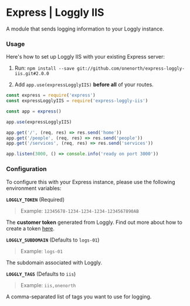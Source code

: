 # Express | Loggly IIS

A module that sends logging information to your Loggly instance.

### Usage

Here's how to set up Loggly IIS with your existing Express server:

1. Run: `npm install --save git://github.com/onenorth/express-loggly-iis.git#2.0.0`

1. Add `app.use(expressLogglyIIS)` __before all__ of your routes.


```js
const express = require('express')
const expressLogglyIIS = require('express-loggly-iis')

const app = express()

app.use(expressLogglyIIS)

app.get('/', (req, res) => res.send('home'))
app.get('/people', (req, res) => res.send('people'))
app.get('/services', (req, res) => res.send('services'))

app.listen(3000, () => console.info('ready on port 3000'))
```


### Configuration

To configure this with your Express instance, please use the following environment variables:


__`LOGGLY_TOKEN`__ (Required)
> Example: `12345678-1234-1234-1234-1234567890AB`

The __customer token__ generated from Loggly. Find out more about how to create a token [here](https://www.loggly.com/docs/customer-token-authentication-token/).

__`LOGGLY_SUBDOMAIN`__ (Defaults to `logs-01`)
> Example: `logs-01`

The subdomain associated with Loggly.

__`LOGGLY_TAGS`__ (Defaults to `iis`)
> Example: `iis,onenorth`

A comma-separated list of tags you want to use for logging. 
